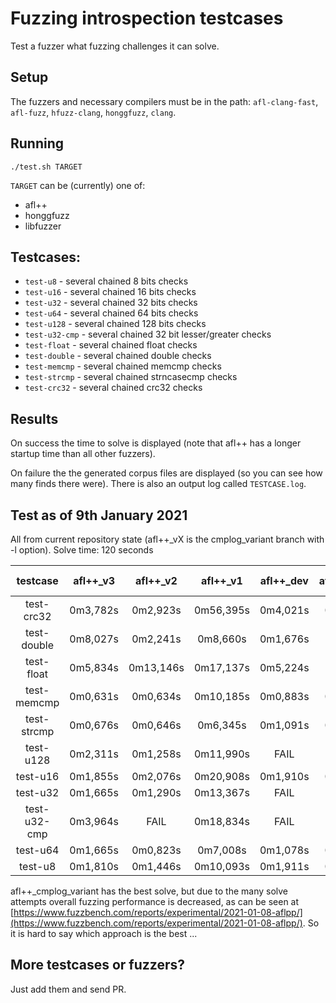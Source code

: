 # Fuzzing introspection testcases

Test a fuzzer what fuzzing challenges it can solve.

## Setup

The fuzzers and necessary compilers must be in the path: `afl-clang-fast`, `afl-fuzz`, `hfuzz-clang`, `honggfuzz`, `clang`.

## Running

```
./test.sh TARGET
```

`TARGET` can be (currently) one of:
  * afl++
  * honggfuzz
  * libfuzzer

## Testcases:

  * `test-u8` - several chained 8 bits checks
  * `test-u16` - several chained 16 bits checks
  * `test-u32` - several chained 32 bits checks
  * `test-u64` - several chained 64 bits checks
  * `test-u128` - several chained 128 bits checks
  * `test-u32-cmp` - several chained 32 bit lesser/greater checks
  * `test-float` - several chained float checks
  * `test-double` - several chained double checks
  * `test-memcmp` - several chained memcmp checks
  * `test-strcmp` - several chained strncasecmp checks
  * `test-crc32` - several chained crc32 checks

## Results

On success the time to solve is displayed (note that afl++ has a longer startup time than all other fuzzers).

On failure the the generated corpus files are displayed (so you can see how many finds there were). There is also an output log called `TESTCASE.log`.

## Test as of 9th January 2021

All from current repository state (afl++_vX is the cmplog_variant branch with -l option).
Solve time: 120 seconds

|testcase|afl++_v3|afl++_v2|afl++_v1|afl++_dev|afl++_stable|honggfuzz-2.3|libfuzzer-12|
|:------:|:------:|:------:|:------:|:-------:|:----------:|:-----------:|:----------:|
|test-crc32|0m3,782s|0m2,923s|0m56,395s|0m4,021s|0m4,664s|FAIL|0m2,135s|
|test-double|0m8,027s|0m2,241s|0m8,660s|0m1,676s|FAIL|FAIL|FAIL|
|test-float|0m5,834s|0m13,146s|0m17,137s|0m5,224s|FAIL|FAIL|FAIL|
|test-memcmp|0m0,631s|0m0,634s|0m10,185s|0m0,883s|0m0,902s|0m1,025s|0m1,492s|
|test-strcmp|0m0,676s|0m0,646s|0m6,345s|0m1,091s|0m1,073s|0m1,025s|0m4,801s|
|test-u128|0m2,311s|0m1,258s|0m11,990s|FAIL|FAIL|FAIL|FAIL|
|test-u16|0m1,855s|0m2,076s|0m20,908s|0m1,910s|0m1,917s|FAIL|FAIL|
|test-u32|0m1,665s|0m1,290s|0m13,367s|FAIL|FAIL|FAIL|FAIL|
|test-u32-cmp|0m3,964s|FAIL|0m18,834s|FAIL|FAIL|FAIL|FAIL|
|test-u64|0m1,665s|0m0,823s|0m7,008s|0m1,078s|0m1,081s|0m8,823s|0m18,123s|
|test-u8|0m1,810s|0m1,446s|0m10,093s|0m1,911s|0m1,916s|1m16,225s|FAIL|

afl++_cmplog_variant has the best solve, but due to the many solve attempts overall fuzzing performance is decreased, as can be seen at [https://www.fuzzbench.com/reports/experimental/2021-01-08-aflpp/](https://www.fuzzbench.com/reports/experimental/2021-01-08-aflpp/).
So it is hard to say which approach is the best ...

## More testcases or fuzzers?

Just add them and send PR.
